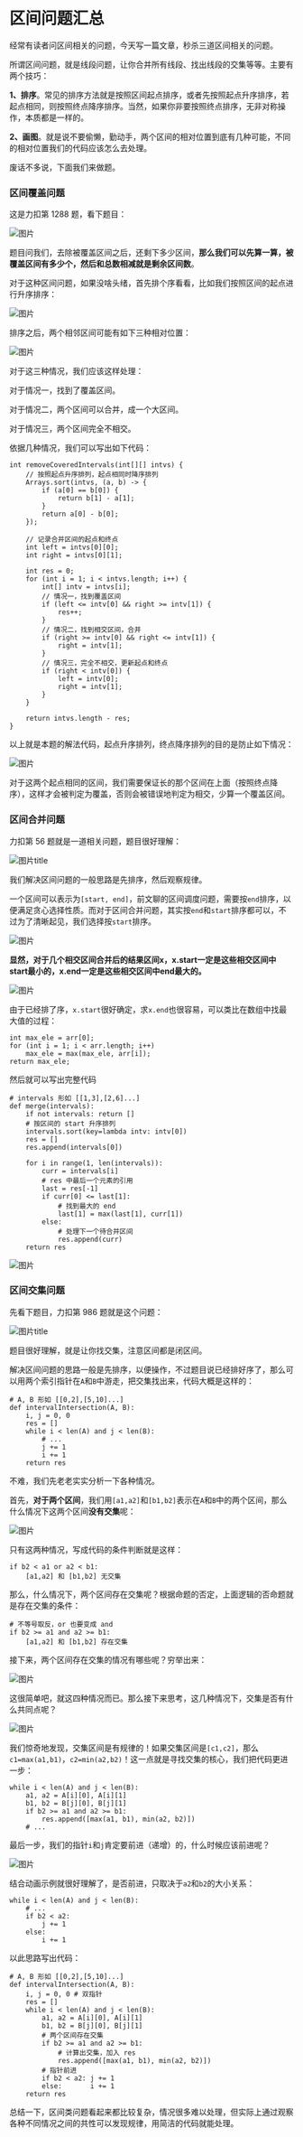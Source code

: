 # 区间问题汇总

经常有读者问区间相关的问题，今天写一篇文章，秒杀三道区间相关的问题。

所谓区间问题，就是线段问题，让你合并所有线段、找出线段的交集等等。主要有两个技巧：

**1、排序**。常见的排序方法就是按照区间起点排序，或者先按照起点升序排序，若起点相同，则按照终点降序排序。当然，如果你非要按照终点排序，无非对称操作，本质都是一样的。

**2、画图**。就是说不要偷懒，勤动手，两个区间的相对位置到底有几种可能，不同的相对位置我们的代码应该怎么去处理。

废话不多说，下面我们来做题。

### 区间覆盖问题

这是力扣第 1288 题，看下题目：

![图片](区间问题汇总.assets/640-1647493899519.png)

题目问我们，去除被覆盖区间之后，还剩下多少区间，**那么我们可以先算一算，被覆盖区间有多少个，然后和总数相减就是剩余区间数**。

对于这种区间问题，如果没啥头绪，首先排个序看看，比如我们按照区间的起点进行升序排序：

![图片](区间问题汇总.assets/640-1647493899730.jpg)

排序之后，两个相邻区间可能有如下三种相对位置：

![图片](区间问题汇总.assets/640-1647493899753.jpg)

对于这三种情况，我们应该这样处理：

对于情况一，找到了覆盖区间。

对于情况二，两个区间可以合并，成一个大区间。

对于情况三，两个区间完全不相交。

依据几种情况，我们可以写出如下代码：

```
int removeCoveredIntervals(int[][] intvs) {
    // 按照起点升序排列，起点相同时降序排列
    Arrays.sort(intvs, (a, b) -> {
        if (a[0] == b[0]) {
            return b[1] - a[1];
        }
        return a[0] - b[0]; 
    });

    // 记录合并区间的起点和终点
    int left = intvs[0][0];
    int right = intvs[0][1];

    int res = 0;
    for (int i = 1; i < intvs.length; i++) {
        int[] intv = intvs[i];
        // 情况一，找到覆盖区间
        if (left <= intv[0] && right >= intv[1]) {
            res++;
        }
        // 情况二，找到相交区间，合并
        if (right >= intv[0] && right <= intv[1]) {
            right = intv[1];
        }
        // 情况三，完全不相交，更新起点和终点
        if (right < intv[0]) {
            left = intv[0];
            right = intv[1];
        }
    }

    return intvs.length - res;
}
```

以上就是本题的解法代码，起点升序排列，终点降序排列的目的是防止如下情况：

![图片](区间问题汇总.assets/640-1647493899432.jpg)

对于这两个起点相同的区间，我们需要保证长的那个区间在上面（按照终点降序），这样才会被判定为覆盖，否则会被错误地判定为相交，少算一个覆盖区间。

### 区间合并问题

力扣第 56 题就是一道相关问题，题目很好理解：

![图片](区间问题汇总.assets/640-1647493899454.png)title

我们解决区间问题的一般思路是先排序，然后观察规律。

一个区间可以表示为`[start, end]`，前文聊的区间调度问题，需要按`end`排序，以便满足贪心选择性质。而对于区间合并问题，其实按`end`和`start`排序都可以，不过为了清晰起见，我们选择按`start`排序。

![图片](https://mmbiz.qpic.cn/sz_mmbiz_jpg/gibkIz0MVqdHvEm6Hfybxj5tHaDLbHmMwOdic80XKAs3ho1hJsby925sEneG24WgN55FJJu4hfrbjZuWRqRiaW4NA/640?wx_fmt=jpeg&wxfrom=5&wx_lazy=1&wx_co=1)

**显然，对于几个相交区间合并后的结果区间x，x.start一定是这些相交区间中start最小的，x.end一定是这些相交区间中end最大的。**

![图片](区间问题汇总.assets/640-1647493899310.jpg)

由于已经排了序，`x.start`很好确定，求`x.end`也很容易，可以类比在数组中找最大值的过程：

```
int max_ele = arr[0];
for (int i = 1; i < arr.length; i++) 
    max_ele = max(max_ele, arr[i]);
return max_ele;
```

然后就可以写出完整代码

```
# intervals 形如 [[1,3],[2,6]...]
def merge(intervals):
    if not intervals: return []
    # 按区间的 start 升序排列
    intervals.sort(key=lambda intv: intv[0])
    res = []
    res.append(intervals[0])

    for i in range(1, len(intervals)):
        curr = intervals[i]
        # res 中最后一个元素的引用
        last = res[-1]
        if curr[0] <= last[1]:
            # 找到最大的 end
            last[1] = max(last[1], curr[1])
        else:
            # 处理下一个待合并区间
            res.append(curr)
    return res
```

![图片](区间问题汇总.assets/640.gif)

### 区间交集问题

先看下题目，力扣第 986 题就是这个问题：

![图片](区间问题汇总.assets/640.png)title

题目很好理解，就是让你找交集，注意区间都是闭区间。

解决区间问题的思路一般是先排序，以便操作，不过题目说已经排好序了，那么可以用两个索引指针在`A`和`B`中游走，把交集找出来，代码大概是这样的：

```
# A, B 形如 [[0,2],[5,10]...]
def intervalIntersection(A, B):
    i, j = 0, 0
    res = []
    while i < len(A) and j < len(B):
        # ...
        j += 1
        i += 1
    return res
```

不难，我们先老老实实分析一下各种情况。

首先，**对于两个区间**，我们用`[a1,a2]`和`[b1,b2]`表示在`A`和`B`中的两个区间，那么什么情况下这两个区间**没有交集**呢：

![图片](区间问题汇总.assets/640-1647493899785.jpg)

只有这两种情况，写成代码的条件判断就是这样：

```
if b2 < a1 or a2 < b1:
    [a1,a2] 和 [b1,b2] 无交集
```

那么，什么情况下，两个区间存在交集呢？根据命题的否定，上面逻辑的否命题就是存在交集的条件：

```
# 不等号取反，or 也要变成 and
if b2 >= a1 and a2 >= b1:
    [a1,a2] 和 [b1,b2] 存在交集
```

接下来，两个区间存在交集的情况有哪些呢？穷举出来：

![图片](区间问题汇总.assets/640.jpg)

这很简单吧，就这四种情况而已。那么接下来思考，这几种情况下，交集是否有什么共同点呢？

![图片](区间问题汇总.assets/640-1647493899329.jpg)

我们惊奇地发现，交集区间是有规律的！如果交集区间是`[c1,c2]`，那么`c1=max(a1,b1)`，`c2=min(a2,b2)`！这一点就是寻找交集的核心，我们把代码更进一步：

```
while i < len(A) and j < len(B):
    a1, a2 = A[i][0], A[i][1]
    b1, b2 = B[j][0], B[j][1]
    if b2 >= a1 and a2 >= b1:
        res.append([max(a1, b1), min(a2, b2)])
    # ...
```

最后一步，我们的指针`i`和`j`肯定要前进（递增）的，什么时候应该前进呢？

![图片](区间问题汇总.assets/640.gif)

结合动画示例就很好理解了，是否前进，只取决于`a2`和`b2`的大小关系：

```
while i < len(A) and j < len(B):
    # ...
    if b2 < a2:
        j += 1
    else:
        i += 1
```

以此思路写出代码：

```
# A, B 形如 [[0,2],[5,10]...]
def intervalIntersection(A, B):
    i, j = 0, 0 # 双指针
    res = []
    while i < len(A) and j < len(B):
        a1, a2 = A[i][0], A[i][1]
        b1, b2 = B[j][0], B[j][1]
        # 两个区间存在交集
        if b2 >= a1 and a2 >= b1:
            # 计算出交集，加入 res
            res.append([max(a1, b1), min(a2, b2)])
        # 指针前进
        if b2 < a2: j += 1
        else:       i += 1
    return res
```

总结一下，区间类问题看起来都比较复杂，情况很多难以处理，但实际上通过观察各种不同情况之间的共性可以发现规律，用简洁的代码就能处理。